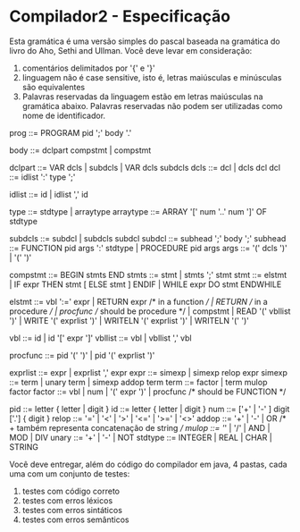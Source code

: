 Compilador2 - Especificação
===========

Esta gramática é uma versão simples do pascal baseada na gramática do livro do Aho, Sethi and Ullman.
Você deve levar em consideração:
1. comentários delimitados por '{'  e '}'
2. linguagem não é case sensitive, isto é, letras maiúsculas e minúsculas são equivalentes
3. Palavras reservadas da linguagem estão em letras maiúsculas na gramática abaixo. Palavras reservadas não podem ser utilizadas como nome de identificador.


prog ::= PROGRAM pid ';' body '.'

body ::= dclpart compstmt | compstmt

dclpart ::= VAR dcls | subdcls | VAR dcls subdcls
dcls ::= dcl | dcls dcl
dcl ::= idlist ':' type ';'

idlist ::= id | idlist ',' id

type ::= stdtype | arraytype
arraytype ::= ARRAY '[' num '..' num ']' OF stdtype

subdcls ::= subdcl | subdcls subdcl
subdcl ::= subhead ';' body ';'
subhead ::= FUNCTION pid args ':' stdtype | PROCEDURE pid args
args ::= '(' dcls ')' | '(' ')'

compstmt ::= BEGIN stmts END
stmts ::= stmt | stmts ';' stmt
stmt ::= elstmt
	| IF expr THEN stmt [ ELSE stmt ] ENDIF
	| WHILE expr DO stmt ENDWHILE

elstmt ::= vbl ':=' expr
	| RETURN expr /* in a function */
	| RETURN      /* in a procedure */
	| procfunc 	  /* should be procedure */
	| compstmt
	| READ '(' vbllist ')'
	| WRITE '(' exprlist ')'
	| WRITELN '(' exprlist ')'
	| WRITELN '(' ')'

vbl ::= id | id '[' expr ']'
vbllist ::= vbl | vbllist ',' vbl

procfunc ::= pid '(' ')' | pid '(' exprlist ')'

exprlist ::= expr | exprlist ',' expr
expr ::= simexp | simexp relop expr
simexp ::= term | unary term | simexp addop term
term ::= factor | term mulop factor
factor ::= vbl
	| num
	| '(' expr ')'
	| procfunc /* should be FUNCTION */


pid ::=  letter { letter | digit }
id ::=  letter { letter | digit }
num ::= ['+' | '-' ] digit ['.'] { digit }
relop ::=  '=' | '<' | '>' | '<=' | '>=' | '<>'
addop ::=  '+' | '-' | OR  /* + também representa concatenação de string */
mulop ::= '*' | '/' | AND | MOD | DIV
unary ::=  '+' | '-' | NOT
stdtype ::= INTEGER | REAL | CHAR | STRING

Você deve entregar, além do código do compilador em java, 4 pastas, cada uma com um conjunto de testes: 
1. testes com código correto 
2. testes com erros léxicos
3. testes com erros sintáticos
4. testes com erros semânticos

